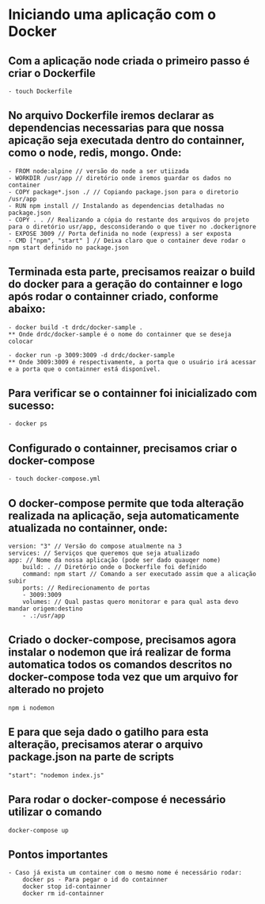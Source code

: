 # Iniciando uma aplicação com o Docker

## Com a aplicação node criada o primeiro passo é criar o Dockerfile 
    - touch Dockerfile
## No arquivo Dockerfile iremos declarar as dependencias necessarias para que nossa apicação seja executada dentro do containner, como o node, redis, mongo. Onde:
    - FROM node:alpine // versão do node a ser utiizada
    - WORKDIR /usr/app // diretório onde iremos guardar os dados no container
    - COPY package*.json ./ // Copiando package.json para o diretorio /usr/app
    - RUN npm install // Instalando as dependencias detalhadas no package.json
    - COPY . . // Realizando a cópia do restante dos arquivos do projeto para o diretório usr/app, desconsiderando o que tiver no .dockerignore
    - EXPOSE 3009 // Porta definida no node (express) a ser exposta 
    - CMD ["npm", "start" ] // Deixa claro que o container deve rodar o npm start definido no package.json

## Terminada esta parte, precisamos reaizar o build do docker para a geração do containner e logo após rodar o containner criado, conforme abaixo:
    - docker build -t drdc/docker-sample .
    ** Onde drdc/docker-sample é o nome do containner que se deseja colocar

    - docker run -p 3009:3009 -d drdc/docker-sample
    ** Onde 3009:3009 é respectivamente, a porta que o usuário irá acessar e a porta que o containner está disponível.

## Para verificar se o containner foi inicializado com sucesso:
    - docker ps

## Configurado o containner, precisamos criar o docker-compose 
    - touch docker-compose.yml

## O docker-compose permite que toda alteração realizada na aplicação, seja automaticamente atualizada no containner, onde:
    version: "3" // Versão do compose atualmente na 3
    services: // Serviços que queremos que seja atualizado
    app: // Nome da nossa aplicação (pode ser dado quauqer nome)
        build: . // Diretório onde o Dockerfile foi definido
        command: npm start // Comando a ser executado assim que a alicação subir
        ports: // Redirecionamento de portas
        - 3009:3009
        volumes: // Qual pastas quero monitorar e para qual asta devo mandar origem:destino
        - .:/usr/app
      
## Criado o docker-compose, precisamos agora instalar o nodemon que irá realizar de forma automatica todos os comandos descritos no docker-compose toda vez que um arquivo for alterado no projeto
    npm i nodemon

## E para que seja dado o gatilho para esta alteração, precisamos aterar o arquivo package.json na parte de scripts
    "start": "nodemon index.js"

## Para rodar o docker-compose é necessário utilizar o comando
    docker-compose up

## Pontos importantes
    - Caso já exista um container com o mesmo nome é necessário rodar:
        docker ps - Para pegar o id do containner
        docker stop id-containner
        docker rm id-containner
